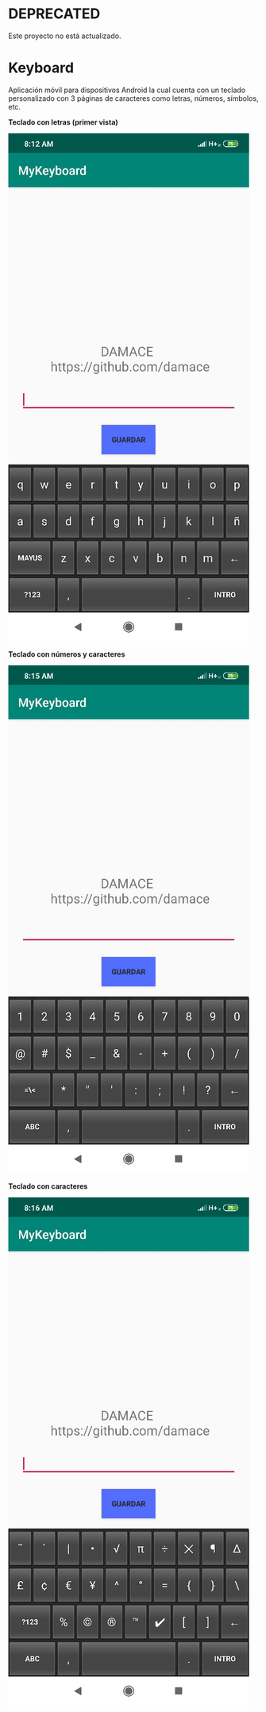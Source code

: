 # DEPRECATED

Este proyecto no está actualizado.

# Keyboard
Aplicación móvil para dispositivos Android la cual cuenta con un teclado personalizado con 3 páginas de caracteres como letras, números, símbolos, etc.

**Teclado con letras (primer vista)**

![alt text](https://github.com/damace/Keyboard/blob/master/MyKeyboard/teclado.jpeg)

**Teclado con números y caracteres**

![alt text](https://github.com/damace/Keyboard/blob/master/MyKeyboard/teclado1.jpeg)

**Teclado con caracteres**

![alt text](https://github.com/damace/Keyboard/blob/master/MyKeyboard/teclado2.jpeg)
